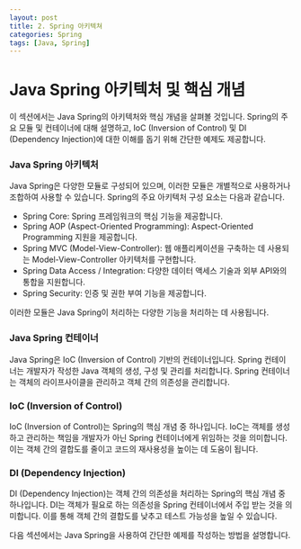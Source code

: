 ```yaml
---
layout: post
title: 2. Spring 아키텍쳐
categories: Spring
tags: [Java, Spring]
---
```


# Java Spring 아키텍처 및 핵심 개념

이 섹션에서는 Java Spring의 아키텍처와 핵심 개념을 살펴볼 것입니다. Spring의 주요 모듈 및 컨테이너에 대해 설명하고, IoC (Inversion of Control) 및 DI (Dependency Injection)에 대한 이해를 돕기 위해 간단한 예제도 제공합니다.

### Java Spring 아키텍처

Java Spring은 다양한 모듈로 구성되어 있으며, 이러한 모듈은 개별적으로 사용하거나 조합하여 사용할 수 있습니다. Spring의 주요 아키텍처 구성 요소는 다음과 같습니다.

- Spring Core: Spring 프레임워크의 핵심 기능을 제공합니다.
- Spring AOP (Aspect-Oriented Programming): Aspect-Oriented Programming 지원을 제공합니다.
- Spring MVC (Model-View-Controller): 웹 애플리케이션을 구축하는 데 사용되는 Model-View-Controller 아키텍처를 구현합니다.
- Spring Data Access / Integration: 다양한 데이터 액세스 기술과 외부 API와의 통합을 지원합니다.
- Spring Security: 인증 및 권한 부여 기능을 제공합니다.

이러한 모듈은 Java Spring이 처리하는 다양한 기능을 처리하는 데 사용됩니다.

### Java Spring 컨테이너

Java Spring은 IoC (Inversion of Control) 기반의 컨테이너입니다. Spring 컨테이너는 개발자가 작성한 Java 객체의 생성, 구성 및 관리를 처리합니다. Spring 컨테이너는 객체의 라이프사이클을 관리하고 객체 간의 의존성을 관리합니다.

### IoC (Inversion of Control)

IoC (Inversion of Control)는 Spring의 핵심 개념 중 하나입니다. IoC는 객체를 생성하고 관리하는 책임을 개발자가 아닌 Spring 컨테이너에게 위임하는 것을 의미합니다. 이는 객체 간의 결합도를 줄이고 코드의 재사용성을 높이는 데 도움이 됩니다.

### DI (Dependency Injection)

DI (Dependency Injection)는 객체 간의 의존성을 처리하는 Spring의 핵심 개념 중 하나입니다. DI는 객체가 필요로 하는 의존성을 Spring 컨테이너에서 주입 받는 것을 의미합니다. 이를 통해 객체 간의 결합도를 낮추고 테스트 가능성을 높일 수 있습니다.

다음 섹션에서는 Java Spring을 사용하여 간단한 예제를 작성하는 방법을 설명합니다.
